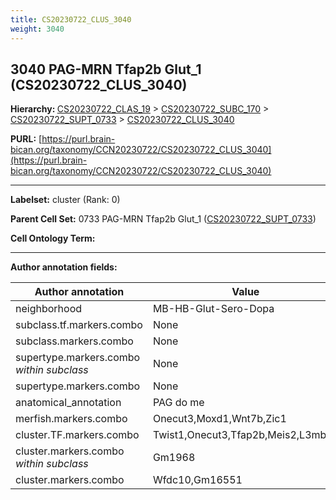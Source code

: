 ```yaml
---
title: CS20230722_CLUS_3040
weight: 3040
---
```

## 3040 PAG-MRN Tfap2b Glut_1 (CS20230722_CLUS_3040)
<b>Hierarchy: </b>
[CS20230722_CLAS_19](../CS20230722_CLAS_19) >
[CS20230722_SUBC_170](../CS20230722_SUBC_170) >
[CS20230722_SUPT_0733](../CS20230722_SUPT_0733) >
[CS20230722_CLUS_3040](../CS20230722_CLUS_3040)

**PURL:** [https://purl.brain-bican.org/taxonomy/CCN20230722/CS20230722_CLUS_3040](https://purl.brain-bican.org/taxonomy/CCN20230722/CS20230722_CLUS_3040)

---


**Labelset:** cluster (Rank: 0)

**Parent Cell Set:** 0733 PAG-MRN Tfap2b Glut_1 ([CS20230722_SUPT_0733](../CS20230722_SUPT_0733))



**Cell Ontology Term:** 

[MARKER GENES.]: #


---

[TRANSFERRED ANNOTATIONS.]: #


[AUTHOR ANNOTATION FIELDS.]: #


**Author annotation fields:**

| Author annotation | Value |
|-------------------|-------|
|neighborhood|MB-HB-Glut-Sero-Dopa|
|subclass.tf.markers.combo|None|
|subclass.markers.combo|None|
|supertype.markers.combo _within subclass_|None|
|supertype.markers.combo|None|
|anatomical_annotation|PAG do me|
|merfish.markers.combo|Onecut3,Moxd1,Wnt7b,Zic1|
|cluster.TF.markers.combo|Twist1,Onecut3,Tfap2b,Meis2,L3mbtl4|
|cluster.markers.combo _within subclass_|Gm1968|
|cluster.markers.combo|Wfdc10,Gm16551|
